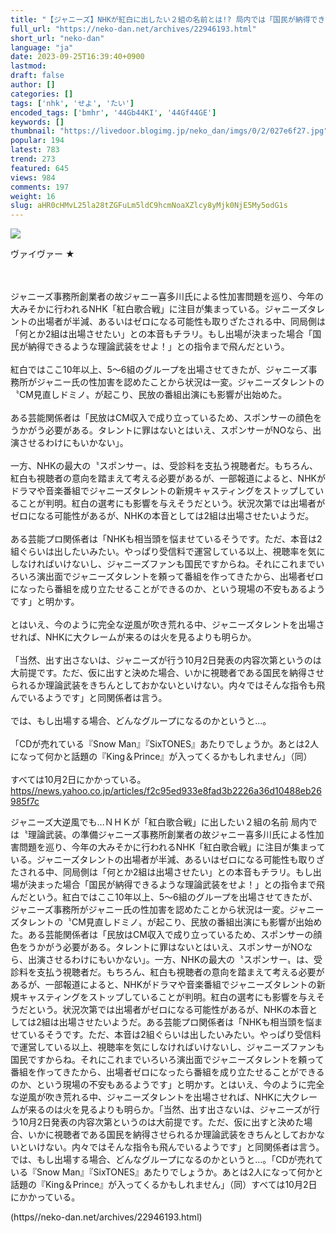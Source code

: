 ```yaml
---
title: "【ジャニーズ】NHKが紅白に出したい２組の名前とは!? 局内では「国民が納得できるような理論武装をせよ！」 "
full_url: "https://neko-dan.net/archives/22946193.html"
short_url: "neko-dan"
language: "ja"
date: 2023-09-25T16:39:40+0900
lastmod: 
draft: false
author: []
categories: []
tags: ['nhk', 'せよ', 'たい']
encoded_tags: ['bmhr', '44Gb44KI', '44Gf44GE']
keywords: []
thumbnail: "https://livedoor.blogimg.jp/neko_dan/imgs/0/2/027e6f27.jpg"
popular: 194
latest: 783
trend: 273
featured: 645
views: 984
comments: 197
weight: 16
slug: aHR0cHMvL25la28tZGFuLm5ldC9hcmNoaXZlcy8yMjk0NjE5My5odG1s
---
```


![](https://livedoor.blogimg.jp/neko_dan/imgs/0/2/027e6f27.jpg)

<div><p>ヴァイヴァー ★ </p><br> <br> ジャニーズ事務所創業者の故ジャニー喜多川氏による性加害問題を巡り、今年の大みそかに行われるNHK「紅白歌合戦」に注目が集まっている。ジャニーズタレントの出場者が半減、あるいはゼロになる可能性も取りざたされる中、同局側は「何とか2組は出場させたい」との本音もチラリ。もし出場が決まった場合「国民が納得できるような理論武装をせよ！」との指令まで飛んだという。 <br> <br> 紅白ではここ10年以上、5～6組のグループを出場させてきたが、ジャニーズ事務所がジャニー氏の性加害を認めたことから状況は一変。ジャニーズタレントの〝CM見直しドミノ〟が起こり、民放の番組出演にも影響が出始めた。 <br> <br> ある芸能関係者は「民放はCM収入で成り立っているため、スポンサーの顔色をうかがう必要がある。タレントに罪はないとはいえ、スポンサーがNOなら、出演させるわけにもいかない」。 <br> <br> 一方、NHKの最大の〝スポンサー〟は、受診料を支払う視聴者だ。もちろん、紅白も視聴者の意向を踏まえて考える必要があるが、一部報道によると、NHKがドラマや音楽番組でジャニーズタレントの新規キャスティングをストップしていることが判明。紅白の選考にも影響を与えそうだという。状況次第では出場者がゼロになる可能性があるが、NHKの本音としては2組は出場させたいようだ。 <br> <br> ある芸能プロ関係者は「NHKも相当頭を悩ませているそうです。ただ、本音は2組ぐらいは出したいみたい。やっぱり受信料で運営している以上、視聴率を気にしなければいけないし、ジャニーズファンも国民ですからね。それにこれまでいろいろ演出面でジャニーズタレントを頼って番組を作ってきたから、出場者ゼロになったら番組を成り立たせることができるのか、という現場の不安もあるようです」と明かす。 <br> <br> とはいえ、今のように完全な逆風が吹き荒れる中、ジャニーズタレントを出場させれば、NHKに大クレームが来るのは火を見るよりも明らか。 <br> <br> 「当然、出す出さないは、ジャニーズが行う10月2日発表の内容次第というのは大前提です。ただ、仮に出すと決めた場合、いかに視聴者である国民を納得させられるか理論武装をきちんとしておかないといけない。内々ではそんな指令も飛んでいるようです」と同関係者は言う。 <br> <br> では、もし出場する場合、どんなグループになるのかというと…。 <br> <br> 「CDが売れている『Snow Man』『SixTONES』あたりでしょうか。あとは2人になって何かと話題の『King＆Prince』が入ってくるかもしれません」（同） <br> <br> すべては10月2日にかかっている。 <br> <a target='_blank' href='https//news.yahoo.co.jp/articles/f2c95ed933e8fad3b2226a36d10488eb26985f7c'>https//news.yahoo.co.jp/articles/f2c95ed933e8fad3b2226a36d10488eb26985f7c</a> <p>ジャニーズ大逆風でも…ＮＨＫが「紅白歌合戦」に出したい２組の名前 局内では〝理論武装〟の準備ジャニーズ事務所創業者の故ジャニー喜多川氏による性加害問題を巡り、今年の大みそかに行われるNHK「紅白歌合戦」に注目が集まっている。ジャニーズタレントの出場者が半減、あるいはゼロになる可能性も取りざたされる中、同局側は「何とか2組は出場させたい」との本音もチラリ。もし出場が決まった場合「国民が納得できるような理論武装をせよ！」との指令まで飛んだという。紅白ではここ10年以上、5～6組のグループを出場させてきたが、ジャニーズ事務所がジャニー氏の性加害を認めたことから状況は一変。ジャニーズタレントの〝CM見直しドミノ〟が起こり、民放の番組出演にも影響が出始めた。ある芸能関係者は「民放はCM収入で成り立っているため、スポンサーの顔色をうかがう必要がある。タレントに罪はないとはいえ、スポンサーがNOなら、出演させるわけにもいかない」。一方、NHKの最大の〝スポンサー〟は、受診料を支払う視聴者だ。もちろん、紅白も視聴者の意向を踏まえて考える必要があるが、一部報道によると、NHKがドラマや音楽番組でジャニーズタレントの新規キャスティングをストップしていることが判明。紅白の選考にも影響を与えそうだという。状況次第では出場者がゼロになる可能性があるが、NHKの本音としては2組は出場させたいようだ。ある芸能プロ関係者は「NHKも相当頭を悩ませているそうです。ただ、本音は2組ぐらいは出したいみたい。やっぱり受信料で運営している以上、視聴率を気にしなければいけないし、ジャニーズファンも国民ですからね。それにこれまでいろいろ演出面でジャニーズタレントを頼って番組を作ってきたから、出場者ゼロになったら番組を成り立たせることができるのか、という現場の不安もあるようです」と明かす。とはいえ、今のように完全な逆風が吹き荒れる中、ジャニーズタレントを出場させれば、NHKに大クレームが来るのは火を見るよりも明らか。「当然、出す出さないは、ジャニーズが行う10月2日発表の内容次第というのは大前提です。ただ、仮に出すと決めた場合、いかに視聴者である国民を納得させられるか理論武装をきちんとしておかないといけない。内々ではそんな指令も飛んでいるようです」と同関係者は言う。では、もし出場する場合、どんなグループになるのかというと…。「CDが売れている『Snow Man』『SixTONES』あたりでしょうか。あとは2人になって何かと話題の『King＆Prince』が入ってくるかもしれません」（同）すべては10月2日にかかっている。</p></div>

(https//neko-dan.net/archives/22946193.html)
